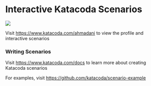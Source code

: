 # Interactive Katacoda Scenarios

[![](http://shields.katacoda.com/katacoda/ahmadani/count.svg)](https://www.katacoda.com/ahmadani "Get your profile on Katacoda.com")

Visit https://www.katacoda.com/ahmadani to view the profile and interactive scenarios

### Writing Scenarios
Visit https://www.katacoda.com/docs to learn more about creating Katacoda scenarios

For examples, visit https://github.com/katacoda/scenario-example
